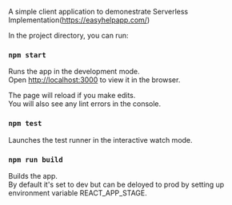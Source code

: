 A simple client application to demonestrate Serverless Implementation(https://easyhelpapp.com/)

In the project directory, you can run:

### `npm start`

Runs the app in the development mode.<br />
Open [http://localhost:3000](http://localhost:3000) to view it in the browser.

The page will reload if you make edits.<br />
You will also see any lint errors in the console.

### `npm test`

Launches the test runner in the interactive watch mode.<br />


### `npm run build`

Builds the app.<br />
By default it's set to dev but can be deloyed to prod by setting up
environment variable REACT_APP_STAGE.


